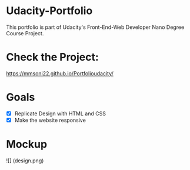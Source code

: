 # Udacity-Portfolio
This portfolio is part of Udacity's Front-End-Web Developer Nano Degree Course Project.
# Check the Project:
 https://mmsoni22.github.io/Portfolioudacity/
# Goals
- [x] Replicate Design with HTML and CSS
- [x] Make the website responsive
# Mockup
![] (design.png)




